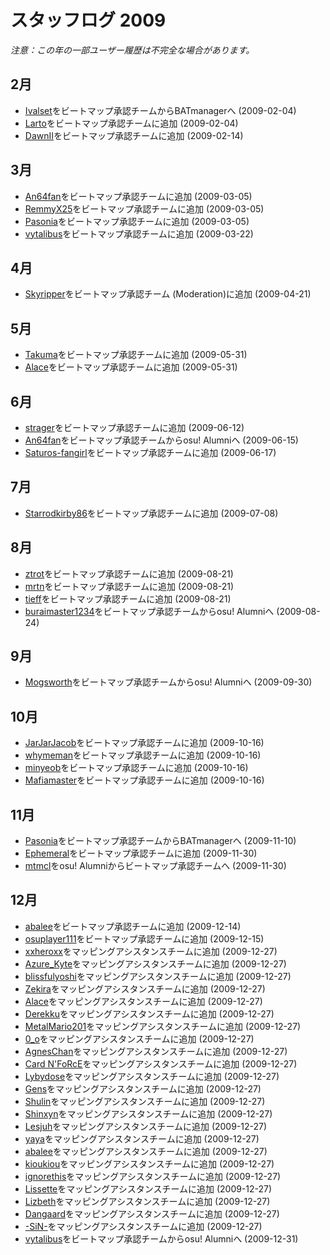 # スタッフログ 2009

*注意：この年の一部ユーザー履歴は不完全な場合があります。*

## 2月

- [Ivalset](https://osu.ppy.sh/users/827)をビートマップ承認チームからBATmanagerへ (2009-02-04) <!-- https://osu.ppy.sh/community/forums/posts/81782 -->
- [Larto](https://osu.ppy.sh/users/12328)をビートマップ承認チームに追加 (2009-02-04) <!-- https://osu.ppy.sh/community/forums/posts/81784 -->
- [DawnII](https://osu.ppy.sh/users/8399)をビートマップ承認チームに追加 (2009-02-14) <!-- https://osu.ppy.sh/community/forums/posts/85866 -->

## 3月

- [An64fan](https://osu.ppy.sh/users/38836)をビートマップ承認チームに追加 (2009-03-05) <!-- https://osu.ppy.sh/community/forums/posts/93676 -->
- [RemmyX25](https://osu.ppy.sh/users/612)をビートマップ承認チームに追加 (2009-03-05) <!-- https://osu.ppy.sh/community/forums/topics/10638?start=94936 -->
- [Pasonia](https://osu.ppy.sh/users/43345)をビートマップ承認チームに追加 (2009-03-05)
- [vytalibus](https://osu.ppy.sh/users/10028)をビートマップ承認チームに追加 (2009-03-22) <!-- https://osu.ppy.sh/community/forums/posts/101996 -->

## 4月

- [Skyripper](https://osu.ppy.sh/users/31803)をビートマップ承認チーム (Moderation)に追加 (2009-04-21) <!-- https://osu.ppy.sh/community/forums/posts/114862 -->

## 5月

- [Takuma](https://osu.ppy.sh/users/43677)をビートマップ承認チームに追加 (2009-05-31) <!-- https://osu.ppy.sh/community/forums/topics/13511?start=133063 -->
- [Alace](https://osu.ppy.sh/users/25993)をビートマップ承認チームに追加 (2009-05-31) <!-- https://osu.ppy.sh/community/forums/topics/13511?start=133063 -->

## 6月

- [strager](https://osu.ppy.sh/users/64678)をビートマップ承認チームに追加 (2009-06-12) <!-- https://osu.ppy.sh/community/forums/posts/140460 this account doesn't exist anymore? -->
- [An64fan](https://osu.ppy.sh/users/38836)をビートマップ承認チームからosu! Alumniへ (2009-06-15) <!-- https://osu.ppy.sh/community/forums/posts/141969 -->
- [Saturos-fangirl](https://osu.ppy.sh/users/11874)をビートマップ承認チームに追加 (2009-06-17) <!-- https://osu.ppy.sh/community/forums/posts/143250 -->

## 7月

- [Starrodkirby86](https://osu.ppy.sh/users/410)をビートマップ承認チームに追加 (2009-07-08) <!-- https://osu.ppy.sh/community/forums/topics/14929 -->

## 8月

- [ztrot](https://osu.ppy.sh/users/6347)をビートマップ承認チームに追加 (2009-08-21) <!-- https://osu.ppy.sh/community/forums/posts/185334 -->
- [mrtn](https://osu.ppy.sh/users/7013)をビートマップ承認チームに追加 (2009-08-21)
- [tieff](https://osu.ppy.sh/users/89619)をビートマップ承認チームに追加 (2009-08-21)
- [buraimaster1234](https://osu.ppy.sh/users/5772)をビートマップ承認チームからosu! Alumniへ (2009-08-24) <!-- https://osu.ppy.sh/community/forums/posts/188330 -->

## 9月

- [Mogsworth](https://osu.ppy.sh/users/4018)をビートマップ承認チームからosu! Alumniへ (2009-09-30) <!-- https://osu.ppy.sh/community/forums/posts/213103 -->

## 10月

- [JarJarJacob](https://osu.ppy.sh/users/25615)をビートマップ承認チームに追加 (2009-10-16) <!-- https://osu.ppy.sh/community/forums/topics/18674 -->
- [whymeman](https://osu.ppy.sh/users/51994)をビートマップ承認チームに追加 (2009-10-16)
- [minyeob](https://osu.ppy.sh/users/9207)をビートマップ承認チームに追加 (2009-10-16)
- [Mafiamaster](https://osu.ppy.sh/users/17695)をビートマップ承認チームに追加 (2009-10-16)

## 11月

- [Pasonia](https://osu.ppy.sh/users/43345)をビートマップ承認チームからBATmanagerへ (2009-11-10) <!-- https://osu.ppy.sh/community/forums/topics/19833 -->
- [Ephemeral](https://osu.ppy.sh/users/102335)をビートマップ承認チームに追加 (2009-11-30) <!-- https://osu.ppy.sh/community/forums/topics/20692 -->
- [mtmcl](https://osu.ppy.sh/users/5960)をosu! Alumniからビートマップ承認チームへ (2009-11-30) <!-- missing BAT to alumni -->

## 12月

- [abalee](https://osu.ppy.sh/users/13103)をビートマップ承認チームに追加 (2009-12-14) <!-- https://osu.ppy.sh/community/forums/posts/267606 -->
- [osuplayer111](https://osu.ppy.sh/users/33599)をビートマップ承認チームに追加 (2009-12-15) <!-- https://osu.ppy.sh/community/forums/topics/21251 -->
- [xxheroxx](https://osu.ppy.sh/users/25999)をマッピングアシスタンスチームに追加 (2009-12-27)
- [Azure_Kyte](https://osu.ppy.sh/users/66296)をマッピングアシスタンスチームに追加 (2009-12-27)
- [blissfulyoshi](https://osu.ppy.sh/users/20865)をマッピングアシスタンスチームに追加 (2009-12-27)
- [Zekira](https://osu.ppy.sh/users/36749)をマッピングアシスタンスチームに追加 (2009-12-27)
- [Alace](https://osu.ppy.sh/users/25993)をマッピングアシスタンスチームに追加 (2009-12-27)
- [Derekku](https://osu.ppy.sh/users/91341)をマッピングアシスタンスチームに追加 (2009-12-27)
- [MetalMario201](https://osu.ppy.sh/users/30655)をマッピングアシスタンスチームに追加 (2009-12-27)
- [0_o](https://osu.ppy.sh/users/56708)をマッピングアシスタンスチームに追加 (2009-12-27)
- [AgnesChan](https://osu.ppy.sh/users/136982)をマッピングアシスタンスチームに追加 (2009-12-27)
- [Card N'FoRcE](https://osu.ppy.sh/users/3936)をマッピングアシスタンスチームに追加 (2009-12-27)
- [Lybydose](https://osu.ppy.sh/users/64501)をマッピングアシスタンスチームに追加 (2009-12-27)
- [Gens](https://osu.ppy.sh/users/23062)をマッピングアシスタンスチームに追加 (2009-12-27)
- [Shulin](https://osu.ppy.sh/users/150488)をマッピングアシスタンスチームに追加 (2009-12-27)
- [Shinxyn](https://osu.ppy.sh/users/13996)をマッピングアシスタンスチームに追加 (2009-12-27)
- [Lesjuh](https://osu.ppy.sh/users/44308)をマッピングアシスタンスチームに追加 (2009-12-27)
- [yaya](https://osu.ppy.sh/users/50163)をマッピングアシスタンスチームに追加 (2009-12-27)
- [abalee](https://osu.ppy.sh/users/13103)をマッピングアシスタンスチームに追加 (2009-12-27)
- [kioukiou](https://osu.ppy.sh/users/12248)をマッピングアシスタンスチームに追加 (2009-12-27)
- [ignorethis](https://osu.ppy.sh/users/27343)をマッピングアシスタンスチームに追加 (2009-12-27)
- [Lissette](https://osu.ppy.sh/users/19835)をマッピングアシスタンスチームに追加 (2009-12-27)
- [Lizbeth](https://osu.ppy.sh/users/21970)をマッピングアシスタンスチームに追加 (2009-12-27)
- [Dangaard](https://osu.ppy.sh/users/19488)をマッピングアシスタンスチームに追加 (2009-12-27)
- [-SiN-](https://osu.ppy.sh/users/10560)をマッピングアシスタンスチームに追加 (2009-12-27) <!-- not sure if this guy was actually MAT but they're alumni now so they did *something* -->
- [vytalibus](https://osu.ppy.sh/users/10028)をビートマップ承認チームからosu! Alumniへ (2009-12-31) <!-- https://osu.ppy.sh/community/forums/topics/22094 -->

<!-- re new MAT spam, it seems like everyone in https://osu.ppy.sh/community/forums/topics/21682  without "OMIT" was supposed to pass, but some might not have accepted the invitation (or something else?). 
listed below are the people who should've been added but (probably) were not:
- Symbolic
- Gladi
- strager (account deleted, was already BAT?)
- Soradg123 (renamed to Torran)
-->
